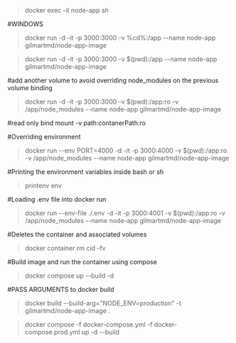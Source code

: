 >docker exec -it node-app sh

#WINDOWS
>docker run -d -it -p 3000:3000 -v %cd%:/app  --name node-app gilmartmd/node-app-image

>docker run -d -it -p 3000:3000 -v $(pwd):/app  --name node-app gilmartmd/node-app-image

#add another volume to avoid overriding node_modules on the previous volume binding

>docker run -d -it -p 3000:3000 -v $(pwd):/app:ro -v /app/node_modules --name node-app gilmartmd/node-app-image



#read only bind mount
-v path:contanerPath:ro


#Overriding environment
>docker run --env PORT=4000 -d -it -p 3000:4000 -v $(pwd):/app:ro -v /app/node_modules --name node-app gilmartmd/node-app-image

#Printing the environment variables inside bash or sh

> printenv
> env

#Loading .env file into docker run
>docker run --env-file ./.env -d -it -p 3000:4001 -v $(pwd):/app:ro -v /app/node_modules --name node-app gilmartmd/node-app-image

#Deletes the container and associated volumes
>docker container rm cid -fv  

#Build image and run the container using compose

>docker compose up --build -d

#PASS ARGUMENTS to docker build
>docker build --build-arg="NODE_ENV=production" -t gilmartmd/node-app-image  .

>docker compose -f docker-compose.yml -f docker-compose.prod.yml up -d --build 



